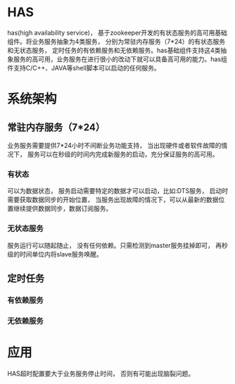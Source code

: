 
# HAS
has(high availability service)， 基于zookeeper开发的有状态服务的高可用基础组件。将业务服务抽象为4类服务， 分别为常驻内存服务（7*24）的有状态服务和无状态服务， 定时任务的有依赖服务和无依赖服务。has基础组件支持这4类抽象服务的高可用，业务服务在进行很小的改动下就可以具备高可用的能力。has组件支持C/C++、JAVA等shell脚本可以启动的任何服务。

# 系统架构

## 常驻内存服务（7*24）
业务服务需要提供7*24小时不间断业务功能支持， 当出现硬件或者软件故障的情况下， 服务可以在秒级的时间内完成新服务的启动，充分保证服务的高可用。

### 有状态
可以为数据状态， 服务启动需要特定的数据才可以启动，比如:DTS服务， 启动时需要获取数据同步的开始位置， 当服务出现故障的情况下，可以从最新的数据位置继续提供数据同步，数据订阅服务。

### 无状态服务
服务运行可以随起随止， 没有任何依赖。只需检测到master服务挂掉即可， 再秒级的时间单位内将slave服务唤醒。

## 定时任务

### 有依赖服务

### 无依赖服务


# 应用

HAS超时配置要大于业务服务停止时间， 否则有可能出现脑裂问题。

